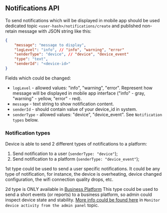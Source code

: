## Notifications API

To send notifications which will be displayed in mobile app should be used dedicated topic `<user-hash>/notifications/create` and published non-retain message with JSON string like this:

```JSON
{
    "message": "message to display",
    "logLevel": "info", // "info", "warning", "error"
    "senderType": "device", // "device", "device_event"
    "type": "text",
    "senderId": "<device-id>"
}
```

Fields which could be changed:

* `logLevel` - allowed values: "info", "warning", "error". Represent how message will be displayed in mobile app interface ("info" - gray, "warning" - yellow, "error" - red).
* `message` - text string to show notification content.
* `senderId` - should contain value of your device_id in system.
* `senderType` - allowed values: "device", "device_event". See `Notification types` below.


### Notification types

Device is able to send 2 different types of notifications to a platform:

1. Send notification to a user (`senderType: "device"`);
2. Send notification to a platform (`senderType: "device_event"`);

1st type could be used to send a user specific notifications. It could be any type of notification, for instance, the device is overheating, device changed configuration, the wifi connection quality drops, etc.

2d type is ONLY available in [Business Platform](https://2smart.com/wiki/business/about/)
This type could be used to send a short events (or reports) to a business platform, so admin could inspect device state and stability.
[More info could be found here](https://2smart.com/wiki/business/admin_panel/devices_management_page.html) in `Monitor device activity from the admin panel` topic.

